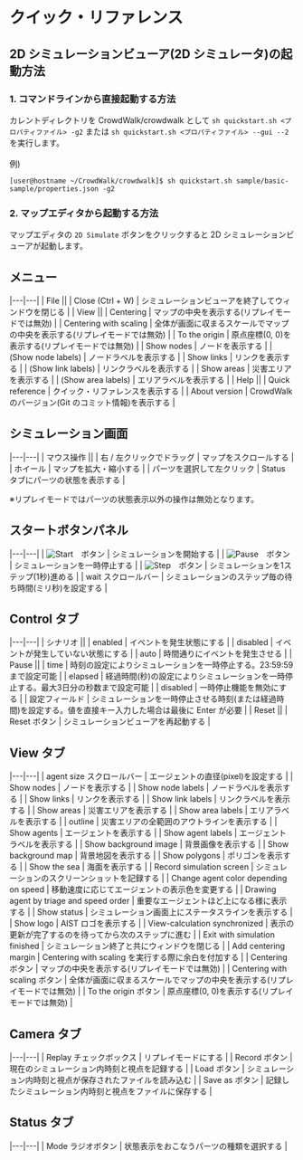 # クイック・リファレンス

## 2D シミュレーションビューア(2D シミュレータ)の起動方法

### 1. コマンドラインから直接起動する方法

カレントディレクトリを CrowdWalk/crowdwalk として `sh quickstart.sh <プロパティファイル> -g2` または `sh quickstart.sh <プロパティファイル> --gui --2` を実行します。  
<br />
例)
~~~
[user@hostname ~/CrowdWalk/crowdwalk]$ sh quickstart.sh sample/basic-sample/properties.json -g2
~~~

### 2. マップエディタから起動する方法

マップエディタの `2D Simulate` ボタンをクリックすると 2D シミュレーションビューアが起動します。

## メニュー

|---|---|
| File ||
| Close (Ctrl + W) | シミュレーションビューアを終了してウィンドウを閉じる |
| View ||
| Centering              | マップの中央を表示する(リプレイモードでは無効) |
| Centering with scaling | 全体が画面に収まるスケールでマップの中央を表示する(リプレイモードでは無効) |
| To the origin          | 原点座標(0, 0)を表示する(リプレイモードでは無効) |
| Show nodes             | ノードを表示する |
| (Show node labels)     | ノードラベルを表示する |
| Show links             | リンクを表示する |
| (Show link labels)     | リンクラベルを表示する |
| Show areas             | 災害エリアを表示する |
| (Show area labels)     | エリアラベルを表示する |
| Help ||
| Quick reference | クイック・リファレンスを表示する |
| About version | CrowdWalk のバージョン(Git のコミット情報)を表示する |

## シミュレーション画面

|---|---|
| マウス操作 ||
| 右 / 左クリックでドラッグ  | マップをスクロールする |
| ホイール                   | マップを拡大・縮小する |
| パーツを選択して左クリック | Status タブにパーツの状態を表示する |

※リプレイモードではパーツの状態表示以外の操作は無効となります。

## スタートボタンパネル

|---|---|
| ![Start](jar:file:./build/libs/crowdwalk.jar!/img/start.png)　ボタン | シミュレーションを開始する |
| ![Pause](jar:file:./build/libs/crowdwalk.jar!/img/pause.png)　ボタン | シミュレーションを一時停止する |
| ![Step](jar:file:./build/libs/crowdwalk.jar!/img/step.png)　ボタン   | シミュレーションを1ステップ(1秒)進める |
| wait スクロールバー | シミュレーションのステップ毎の待ち時間(ミリ秒)を設定する |

## Control タブ

|---|---|
| シナリオ ||
| enabled  | イベントを発生状態にする |
| disabled | イベントが発生していない状態にする |
| auto     | 時間通りにイベントを発生させる |
| Pause ||
| time           | 時刻の設定によりシミュレーションを一時停止する。23:59:59 まで設定可能 |
| elapsed        | 経過時間(秒)の設定によりシミュレーションを一時停止する。最大3日分の秒数まで設定可能 |
| disabled       | 一時停止機能を無効にする |
| 設定フィールド | シミュレーションを一時停止させる時刻(または経過時間)を設定する。値を直接キー入力した場合は最後に Enter が必要 |
| Reset ||
| Reset ボタン   | シミュレーションビューアを再起動する |

## View タブ

|---|---|
| agent size スクロールバー               | エージェントの直径(pixel)を設定する |
| Show nodes                              | ノードを表示する |
| Show node labels                        | ノードラベルを表示する |
| Show links                              | リンクを表示する |
| Show link labels                        | リンクラベルを表示する |
| Show areas                              | 災害エリアを表示する |
| Show area labels                        | エリアラベルを表示する |
| outline                                 | 災害エリアの全範囲のアウトラインを表示する |
| Show agents                             | エージェントを表示する |
| Show agent labels                       | エージェントラベルを表示する |
| Show background image                   | 背景画像を表示する |
| Show background map                     | 背景地図を表示する |
| Show polygons                           | ポリゴンを表示する |
| Show the sea                            | 海面を表示する |
| Record simulation screen                | シミュレーションのスクリーンショットを記録する |
| Change agent color depending on speed   | 移動速度に応じてエージェントの表示色を変更する |
| Drawing agent by triage and speed order | 重要なエージェントほど上になる様に表示する |
| Show status                             | シミュレーション画面上にステータスラインを表示する |
| Show logo                               | AIST ロゴを表示する |
| View-calculation synchronized           | 表示の更新が完了するのを待ってから次のステップに進む |
| Exit with simulation finished           | シミュレーション終了と共にウィンドウを閉じる |
| Add centering margin                    | Centering with scaling を実行する際に余白を付加する |
| Centering ボタン                        | マップの中央を表示する(リプレイモードでは無効) |
| Centering with scaling ボタン           | 全体が画面に収まるスケールでマップの中央を表示する(リプレイモードでは無効) |
| To the origin ボタン                    | 原点座標(0, 0)を表示する(リプレイモードでは無効) |

## Camera タブ

|---|---|
| Replay チェックボックス | リプレイモードにする |
| Record ボタン           | 現在のシミュレーション内時刻と視点を記録する |
| Load ボタン             | シミュレーション内時刻と視点が保存されたファイルを読み込む |
| Save as ボタン          | 記録したシミュレーション内時刻と視点をファイルに保存する |

## Status タブ

|---|---|
| Mode ラジオボタン | 状態表示をおこなうパーツの種類を選択する |
